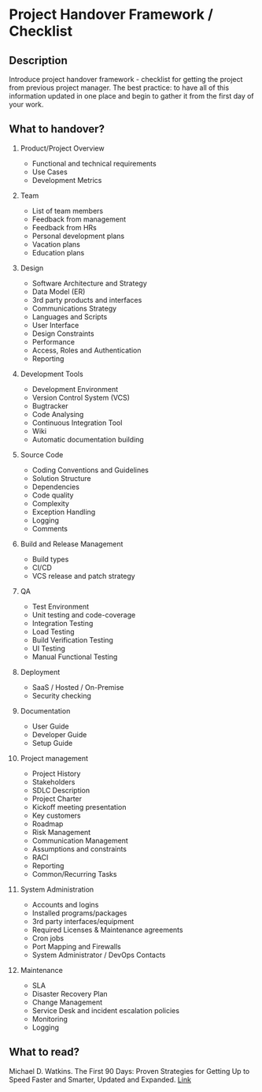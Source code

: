# Project Handover Framework / Checklist
## Description

Introduce project handover framework - checklist for getting the project from previous project manager. The best practice: to have all of this information updated in one place and begin to gather it from the first day of your work.

## What to handover?
1. Product/Project Overview

	- Functional and technical requirements   
	- Use Cases
	- Development Metrics
  
1. Team
 
	- List of team members
	- Feedback from management
	- Feedback from HRs
	- Personal development plans
	- Vacation plans
	- Education plans
  
1. Design
   
	- Software Architecture and Strategy
	- Data Model (ER)
	- 3rd party products and interfaces
	- Communications Strategy
	- Languages and Scripts
	- User Interface
	- Design Constraints
	- Performance
	- Access, Roles and Authentication
	- Reporting
	    
1. Development Tools
   
	- Development Environment
	- Version Control System (VCS)
	- Bugtracker
	- Code Analysing
	- Continuous Integration Tool
	- Wiki
	- Automatic documentation building
	   
1. Source Code
   
	- Coding Conventions and Guidelines
	- Solution Structure
	- Dependencies
	- Code quality
	- Complexity
	- Exception Handling
	- Logging
	- Comments 
	   
1. Build and Release Management
   
	- Build types
	- CI/CD
	- VCS release and patch strategy
	   
1. QA
   
	- Test Environment
	- Unit testing and code-coverage
	- Integration Testing
	- Load Testing
	- Build Verification Testing
	- UI Testing
	- Manual Functional Testing
	   
7. Deployment
   
	- SaaS / Hosted / On-Premise 
	- Security checking
	   
1. Documentation
   
	- User Guide
	- Developer Guide
	- Setup Guide
	   
1. Project management
   
	- Project History
	- Stakeholders
	- SDLC Description
	- Project Charter
	- Kickoff meeting presentation
	- Key customers
	- Roadmap
	- Risk Management
	- Communication Management
	- Assumptions and constraints
	- RACI
	- Reporting
	- Common/Recurring Tasks
	    
1. System Administration
    
	- Accounts and logins
	- Installed programs/packages
	- 3rd party interfaces/equipment
	- Required Licenses & Maintenance agreements
	- Cron jobs
	- Port Mapping and Firewalls
	- System Administrator / DevOps Contacts
	   
1. Maintenance
    
	- SLA
	- Disaster Recovery Plan
	- Change Management
	- Service Desk and incident escalation policies
	- Monitoring
	- Logging

## What to read?
Michael D. Watkins. The First 90 Days: Proven Strategies for Getting Up to Speed Faster and Smarter, Updated and Expanded. [Link](https://read.amazon.com/kp/embed?asin=B00B6U63ZE&preview=newtab&linkCode=kpe&ref_=cm_sw_r_kb_dp_EG4M0PTG902P6RF9R2XS)
